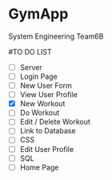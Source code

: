# GymApp
 System Engineering Team6B

#TO DO LIST
- [ ] Server
- [ ] Login Page
- [ ] New User Form
- [ ] View User Profile
- [x] New Workout
- [ ] Do Workout
- [ ] Edit / Delete Workout
- [ ] Link to Database
- [ ] CSS
- [ ] Edit User Profile
- [ ] SQL  
- [ ] Home Page
